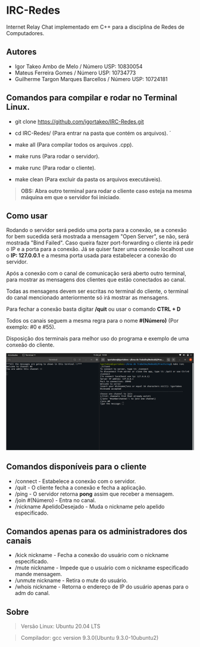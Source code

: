 # IRC-Redes
Internet Relay Chat implementado em C++ para a disciplina de Redes de Computadores. 

## Autores
- Igor Takeo Ambo de Melo / Número USP: 10830054
- Mateus Ferreira Gomes / Número USP: 10734773
- Guilherme Targon Marques Barcellos / Número USP: 10724181

## Comandos para compilar e rodar no Terminal Linux.
- git clone https://github.com/igortakeo/IRC-Redes.git

- cd IRC-Redes/ (Para entrar na pasta que contém os arquivos).
´
- make all (Para compilar todos os arquivos .cpp).

- make runs (Para rodar o servidor).

- make runc (Para rodar o cliente).

- make clean (Para excluir da pasta os arquivos executáveis).

> **OBS: Abra outro terminal para rodar o cliente caso esteja na mesma máquina em que o servidor foi iniciado**.

## Como usar
Rodando o servidor será pedido uma porta para a conexão, se a conexão for bem sucedida será mostrada a mensagem "Open Server", se não, será mostrada "Bind Failed".
Caso queira fazer port-forwarding o cliente irá pedir o IP e a porta para a conexão. Já se quiser fazer uma conexão localhost use o **IP: 127.0.0.1** e a mesma porta usada para estabelecer a conexão do servidor.

Após a conexão com o canal de comunicação será aberto outro terminal, para mostrar as mensagens dos clientes que estão conectados ao canal.

Todas as mensagens devem ser escritas no terminal do cliente, o terminal do canal mencionado anteriormente só irá mostrar as mensagens.

Para fechar a conexão basta digitar **/quit** ou usar o comando **CTRL + D**

Todos os canais seguem a mesma regra para o nome **#(Número)** (Por exemplo: #0 e #55).

Disposição dos terminais para melhor uso do programa e exemplo de uma conxeão do cliente.

<img src="img/redes-img-0.png">

## Comandos disponíveis para o cliente
- /connect - Estabelece a conexão com o servidor.
- /quit - O cliente fecha a conexão e fecha a aplicação.
- /ping - O servidor retorna **pong** assim que receber a mensagem.
- /join #(Número) - Entra no canal.
- /nickname ApelidoDesejado - Muda o nickname pelo apelido especificado.

## Comandos apenas para os administradores dos canais
- /kick nickname - Fecha a conexão do usuário com o nickname especificado.
- /mute nickname - Impede que o usuário com o nickname especificado mande mensagem.
- /unmute nickname - Retira o mute do usuário.
- /whois nickname - Retorna o endereço de IP do usuário apenas para o adm do canal.

## Sobre
> Versão Linux: Ubuntu 20.04 LTS

> Compilador: gcc version 9.3.0(Ubuntu 9.3.0-10ubuntu2)
